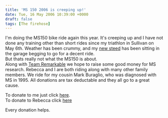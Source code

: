 ```yaml
---
title: 'MS 150 2006 is creeping up!'
date: Tue, 16 May 2006 10:39:00 +0000
draft: false
tags: [The firehose]
---
```


I'm doing the MS150 bike ride again this year. It's creeping up and I have not done any training other than short rides since my triathlon in Sullivan on May 6th. Weather has been crummy, and my [new steed](http://buraglio.com/pics/bikes/veloce/tn/344539.jpg.html) has been sitting in the garage begging to go for a decent ride.  
But thats really not what the MS150 is about.  
Along with [Team Remarkable](http://www.teamremarkable.org/) we hope to raise some good money for MS research. Rebecca and I are both riding along with many other family members. We ride for my cousin Mark Buraglio, who was diagnosed with MS in 1995. All donations are tax deductable and they all go to a great cause.  
  
To donate to me just click [here](https://secure2.convio.net/msil/site/Donation?ACTION=SHOW_DONATION_OPTIONS&CAMPAIGN_ID=1381&PROXY_ID=1189673&PROXY_TYPE=20&FR_ID=1110&JServSessionIdr011=mq3518yi13.app1b).  
To donate to Rebecca click [here](https://secure2.convio.net/msil/site/Donation?ACTION=SHOW_DONATION_OPTIONS&CAMPAIGN_ID=1381&PROXY_ID=1216047&PROXY_TYPE=20&FR_ID=1110&JServSessionIdr012=pwadburvh2.app5b)  
  
Every donation helps.